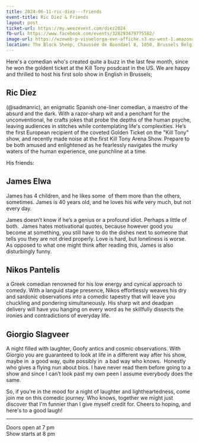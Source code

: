 ```yaml
---
title: 2024-06-11-ric-diez---friends
event-title: Ric Diez & Friends
layout: post
ticket-url: https://my.weezevent.com/diez2024
fb-url: https://www.facebook.com/events/328293479775582/
image-url: https://wzeweb-p-visuelorga-evn-affiche.s3.eu-west-1.amazonaws.com/affiche_1111642.jpeg
location: The Black Sheep, Chaussée de Boondael 8, 1050, Brussels Belgium
---
```


Here's a comedian who's created quite a buzz in the last few month, since he won the goldent ticket at the Kill Tony posdcast in the US. We are happy and thrilled to host his first solo show in English in Brussels;

<h2>Ric Diez</h2>

(@sadmanric), an enigmatic Spanish one-liner comedian, a maestro of the absurd and the dark. With a razor-sharp wit and a penchant for the unconventional, he crafts jokes that probe the depths of the human psyche, leaving audiences in stitches while contemplating life's complexities. He’s the first European recipient of the coveted Golden Ticket on the "Kill Tony" show, and recently made noise at the first Kill Tony Arena Show. Prepare to be both amused and enlightened as he fearlessly navigates the murky waters of the human experience, one punchline at a time.

His friends:

<h2>James Elwa</h2>

James has 4 children, and he likes some  of them more than the others, sometimes. James is 40 years old, and he loves his wife very much, but not every day. 

James doesn’t know if he’s a genius or a profound idiot. Perhaps a little of both.  James hates motivational quotes, because however good you become at something, you still have to do the dishes next to someone that tells you they are not dried properly. Love is hard, but loneliness is worse. As opposed to what one might think after reading this, James is also disturbingly funny.

<h2>Nikos Pantelis</h2>
a Greek comedian renowned for his low energy and cynical approach to comedy. With a languid stage presence, Nikos effortlessly weaves his dry and sardonic observations into a comedic tapestry that will leave you chuckling and pondering simultaneously. His sharp wit and deadpan delivery will have you hanging on every word as he skillfully dissects the ironies and contradictions of everyday life.

<h2>Giorgio Slagveer</h2>

A night filled with laughter, Goofy antics and cosmic observations. With Giorgio you are guaranteed to look at life in a different way after his show, maybe in  a good way, quite possibly in  a bad way who knows.  Honestly who gives a flying nun about bios. I have never read them before going to a show and since I can’t look past my own peen I assume everybody does the same.

So, if you're in the mood for a night of laughter and lightheartedness, come join me on this comedic journey. Who knows, together we might just discover that I'm funnier than I give myself credit for. Cheers to hoping, and here's to a good laugh!

<hr />

Doors open at 7 pm<br>
Show starts at 8 pm 
